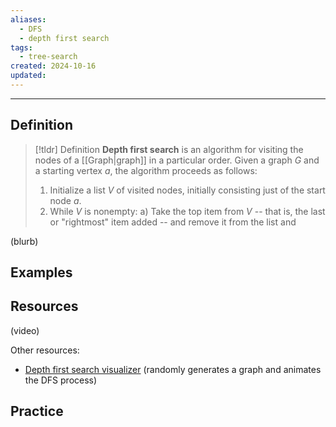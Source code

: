 ```yaml
---
aliases:
  - DFS
  - depth first search
tags:
  - tree-search
created: 2024-10-16
updated:
---
```

---
## Definition 

> [!tldr] Definition
> **Depth first search** is an algorithm for visiting the nodes of a [[Graph|graph]] in a particular order. Given a graph $G$ and a starting vertex $a$, the algorithm proceeds as follows: 
> 
> 1. Initialize a list $V$ of visited nodes, initially consisting just of the start node $a$. 
> 2. While $V$ is nonempty:
> 	a) Take the top item from $V$ -- that is, the last or "rightmost" item added -- and remove it from the list and 
> 

(blurb)

## Examples 

## Resources 

(video)

Other resources: 
- [Depth first search visualizer](https://www.cs.usfca.edu/~galles/visualization/DFS.html) (randomly generates a graph and animates the DFS process)

## Practice 
